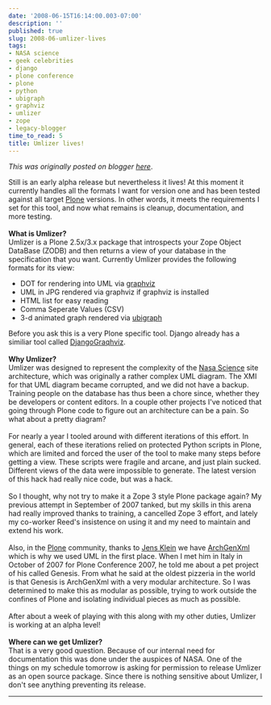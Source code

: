 ```yaml
---
date: '2008-06-15T16:14:00.003-07:00'
description: ''
published: true
slug: 2008-06-umlizer-lives
tags:
- NASA science
- geek celebrities
- django
- plone conference
- plone
- python
- ubigraph
- graphviz
- umlizer
- zope
- legacy-blogger
time_to_read: 5
title: Umlizer lives!
---
```


*This was originally posted on blogger [here](https://pydanny.blogspot.com/2008/06/umlizer-lives.html)*.

Still is an early alpha release but nevertheless it lives!  At this moment it currently handles all the formats I want for version one and has been tested against all target <a href="http://plone.org">Plone</a> versions.  In other words, it meets the requirements I set for this tool, and now what remains is cleanup, documentation, and more testing.<br /><br /><span style="font-weight: bold;">What is Umlizer?</span><br />Umlizer is a Plone 2.5x/3.x package that introspects your Zope Object DataBase (ZODB) and then returns a view of your database in the specification that you want.  Currently Umlizer provides the following formats for its view:<br /><ul><li>DOT for rendering into UML via <a href="http://graphviz.org/">graphviz</a></li><li>UML in JPG rendered via graphviz if graphviz is installed</li><li>HTML list for easy reading<br /></li><li>Comma Seperate Values (CSV)</li><li>3-d animated graph rendered via <a href="http://www.ubietylab.net/ubigraph/index.html">ubigraph</a></li></ul>Before you ask this is a very Plone specific tool.  Django already has a similiar tool called <a href="http://code.djangoproject.com/wiki/DjangoGraphviz">DjangoGraqhviz</a>. <br /><br /><span style="font-weight: bold;">Why Umlizer?</span><span id="formatbar_Buttons" style="display: block;"><span class="on" id="formatbar_CreateLink" style="display: block;" title="Link"></span></span>Umlizer was designed to represent the complexity of the <a href="http://nasascience.nasa.gov">Nasa Science</a> site architecture, which was originally a rather complex UML diagram.   The XMI for that UML diagram became corrupted, and we did not have a backup.  Training people on the database has thus been a chore since, whether they be developers or content editors.  In a couple other projects I've noticed that going through Plone code to figure out an architecture can be a pain.  So what about a pretty diagram?<br /><br />For nearly a year I tooled around with different iterations of this effort.  In general, each of these iterations relied on protected Python scripts in Plone, which are limited and forced the user of the tool to make many steps before getting a view.  These scripts were fragile and arcane, and just plain sucked.  Different views of the data were impossible to generate.  The latest version of this hack had really nice code, but was a hack.<br /><br />So I thought, why not try to make it a Zope 3 style Plone package again?  My previous attempt in September of 2007 tanked, but my skills in this arena had really improved thanks to training, a cancelled Zope 3 effort, and lately my co-worker Reed's insistence on using it and my need to maintain and extend his work.<br /><br />Also, in the <a href="http://plone.org">Plone</a> community, thanks to  <a href="http://plone.org/author/jensens">Jens Klein</a> we have <a href="http://plone.org/products/archgenxml">ArchGenXml</a> which is why we used UML in the first place.  When I met him in Italy in October of 2007 for Plone Conference 2007, he told me about a pet project of his called Genesis.  From what he said at the oldest pizzeria in the world is that Genesis is ArchGenXml with a very modular architecture.  So I was determined to make this as modular as possible, trying to work outside the confines of Plone and isolating individual pieces as much as possible.<br /><br />After about a week of playing with this along with my other duties, Umlizer is working at an alpha level!<br /><br /><span style="font-weight: bold;">Where can we get Umlizer?<br /></span>That is a very good question.  Because of our internal need for documentation this was done under the auspices of NASA.  One of the things on my schedule tomorrow is asking for permission to release Umlizer as an open source package.  Since there is nothing sensitive about Umlizer, I don't see anything preventing its release.<span style="font-weight: bold;"><br /></span>

---

